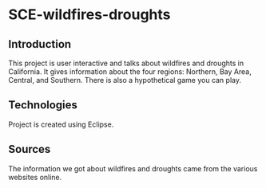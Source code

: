 # SCE-wildfires-droughts
## Introduction
This project is user interactive and talks about wildfires and droughts in California. It gives information about the four regions: Northern, Bay Area, Central, and Southern. There is also a hypothetical game you can play.
## Technologies
Project is created using Eclipse.
## Sources
The information we got about wildfires and droughts came from the various websites online. 
